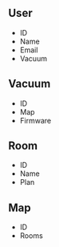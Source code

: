 ## User
* ID
* Name
* Email
* Vacuum

## Vacuum
* ID
* Map
* Firmware

## Room
* ID
* Name
* Plan

## Map
* ID
* Rooms
